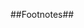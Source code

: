 ##Footnotes##

[^ethics]: [The USENIX Association, The System Administrators’ Code of Ethics](https://lopsa.org/files/ethics_horiz.pdf)

[^adminrole]: [The Guardian, Cory Doctorow: If one thing gives me hope for the future, it’s the cause of internet freedom](http://www.theguardian.com/technology/2015/may/26/hope-future-internet-activism-freedom)

[^risk_assessment_definitions]: [Frontline Defenders: Workbook on Security](https://www.frontlinedefenders.org/files/workbook_eng.pdf)

[^risk_formula]: [Frontline Defenders: Workbook on Security](https://www.frontlinedefenders.org/files/workbook_eng.pdf)

[^worksheet]: [Frontline Defenders: Workbook on Security](https://www.frontlinedefenders.org/files/workbook_eng.pdf)

[^risk_matrix]: [Humanitarian Practice Network, Operational Security Management in Violent Environments (Revised Edition)](http://www.odihpn.org/hpn-resources/good-practice-reviews/operational-security-management-in-violent-environments-revised-edition)

[^multilingual]: [Password Management Best Practices](http://hitachi-id.com/password-manager/docs/password-management-best-practices.html)

[^daas]: [For suggested reading on this topic, refer to TechTarget, How Cloud Security Concerns Affect Trust in DaaS Providers:](http://searchvirtualdesktop.techtarget.com/tip/How-cloud-security-concerns-affect-trust-in-DaaS-providers)

[^change_management]:[10 Best Practices in Change Management](http://quickbase.intuit.com/blog/2012/12/24/10-best-practices-in-change-management/)

[^agreement_components]: [ITDonut Resources](http://www.itdonut.co.uk/it/it-support/it-support-contracts/sample-service-level-agreement)

[^FDE]: [Full Disk Encryption Dos and Don'ts](http://www.computerworld.com/article/2528345/network-security/full-disk-encryption-dos-and-don-ts.html)

[^email_settings]: [PCWorld, How to Encrypt Your Email](http://www.pcworld.com/article/254338/how_to_encrypt_your_email.html)

[^monitor]: [Interap, 5 best practices for successful system administration](http://www.internap.com/2013/04/10/5-best-practices-for-successful-system-administration/)

[^firewall_management]: [Simple Firewall Best Practices for Small and Midsize Businesses](https://technet.microsoft.com/en-us/security/hh144813.aspx)

[^fw_policies]: [Simple Firewall Best Practices for Small and Midsize Businesses](https://technet.microsoft.com/en-us/security/hh144813.aspx)

[^idps]: [TechTarget, Do you need an IDS or IPS, or both](http://searchsecurity.techtarget.com/Do-you-need-an-IDS-or-IPS-or-both)

[^anamoly]: [Webopedia, Intrusion Detection (IDS) and Prevention (IPS) Systems] (http://www.webopedia.com/DidYouKnow/Computer_Science/intrusion_detection_prevention.asp)

[^access_auth]: [AN INTRODUCTION TO ROLE-BASED ACCESS CONTROL, NIST](http://csrc.nist.gov/groups/SNS/rbac/documents/design_implementation/csl95-12.txt)

[^traffic]: [Data Security and Data Availability in the Administrative Authority, msdn.microsoft.com](https://msdn.microsoft.com/en-us/library/cc722918.aspx)

[^log_management]: [Log Management – Lifeblood of Information Security](http://www.net-security.org/article.php?id=975&p=2)

[^healthy_environment]: [Tactical Tech, Security-in-a-Box](https://securityinabox.org/en/guide/physical)

[^backup]: [msdn.microsoft.com, Kenneth Pfeil, Data Security and Data Availability in the Administrative Authority] (https://msdn.microsoft.com/en-us/library/cc722918.aspx)

[^rights_suggestions]: [Whiteford, Taylor, Preston- Are Associations and Nonprofit Organizations the Next Big Target for Cyber Attacks?](http://www.wtplaw.com/documents/2012/10/are-associations-and-nonprofit-organizations-the-next-big-target-for-cyber-attac)
